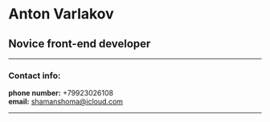 # Anton Varlakov
## Novice front-end developer
---
### Contact info:
**phone number:** +79923026108  
**email:** shamanshoma@icloud.com

---

